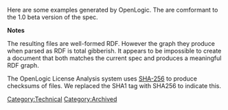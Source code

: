 Here are some examples generated by OpenLogic. The are comformant to the
1.0 beta version of the spec.

**Notes**

The resulting files are well-formed RDF. However the graph they produce
when parsed as RDF is total gibberish. It appears to be impossible to
create a document that both matches the current spec and produces a
meaningful RDF graph.

The OpenLogic License Analysis system uses
[SHA-256](http://en.wikipedia.org/wiki/SHA-2) to produce checksums of
files. We replaced the SHA1 tag with SHA256 to indicate this.

[Category:Technical](Category:Technical "wikilink")
[Category:Archived](Category:Archived "wikilink")
